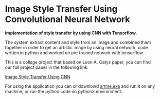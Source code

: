 # Image Style Transfer Using Convolutional Neural Network
**implementation of style transfer by using CNN with Tensorflow.**

The system extract content and style from an image and combined them together in order to get an artistic image by using neural network, code written in python and worked on pre trained network with tensorflow.

This is a collage project that based on  Leon A. Gatys paper, you can find our full project paper in the following link:

[Image Style Transfer Using CNN](https://drive.google.com/file/d/17Ll4F1XUl1VXOouRPJZ2c2GksUtDZ9wa/view?usp=sharing)

For using the application you can or downlowd [artme.exe](https://drive.google.com/file/d/1m13DuCYS6ZbAJFIxCq40FcbEC0IImCvC/view?usp=sharing) and run it on any machine, or run the python code on python3 environment.




